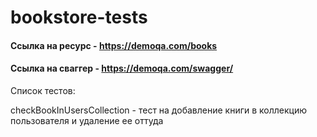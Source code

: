 # bookstore-tests

#### Ссылка на ресурс - https://demoqa.com/books

#### Ссылка на сваггер - https://demoqa.com/swagger/

Список тестов:

checkBookInUsersCollection - тест на добавление книги в коллекцию пользователя и удаление ее оттуда